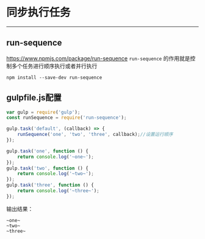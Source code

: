 # 同步执行任务
---

## run-sequence

https://www.npmjs.com/package/run-sequence
`run-sequence` 的作用就是控制多个任务进行顺序执行或者并行执行

```
npm install --save-dev run-sequence
```

## gulpfile.js配置

```js
var gulp = require('gulp');
const runSequence = require('run-sequence');

gulp.task('default', (callback) => {
    runSequence('one', 'two', 'three', callback);//设置运行顺序
});

gulp.task('one', function () {
    return console.log('~one~');
});
gulp.task('two', function () {
    return console.log('~two~');
});
gulp.task('three', function () {
    return console.log('~three~');
});
```

输出结果：

```
~one~
~two~
~three~
```


